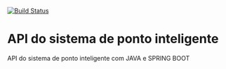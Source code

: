 [![Build Status](https://travis-ci.org/rpiresajr/ponto-inteligente-api.svg?branch=master)](https://travis-ci.org/rpiresajr/ponto-inteligente-api)


# API do sistema de ponto inteligente
API do sistema de ponto inteligente com JAVA e SPRING BOOT
